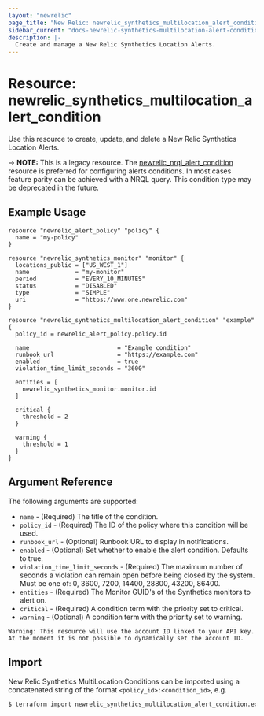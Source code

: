 ```yaml
---
layout: "newrelic"
page_title: "New Relic: newrelic_synthetics_multilocation_alert_condition"
sidebar_current: "docs-newrelic-synthetics-multilocation-alert-condition"
description: |-
  Create and manage a New Relic Synthetics Location Alerts.
---
```


# Resource: newrelic\_synthetics\_multilocation\_alert\_condition

Use this resource to create, update, and delete a New Relic Synthetics Location Alerts.

-> **NOTE:** This is a legacy resource. The [newrelic_nrql_alert_condition](nrql_alert_condition.html) resource is preferred for configuring alerts conditions. In most cases feature parity can be achieved with a NRQL query. This condition type may be deprecated in the future.

## Example Usage

```hcl
resource "newrelic_alert_policy" "policy" {
  name = "my-policy"
}

resource "newrelic_synthetics_monitor" "monitor" {
  locations_public = ["US_WEST_1"]
  name             = "my-monitor"
  period           = "EVERY_10_MINUTES"
  status           = "DISABLED"
  type             = "SIMPLE"
  uri              = "https://www.one.newrelic.com"
}

resource "newrelic_synthetics_multilocation_alert_condition" "example" {
  policy_id = newrelic_alert_policy.policy.id

  name                         = "Example condition"
  runbook_url                  = "https://example.com"
  enabled                      = true
  violation_time_limit_seconds = "3600"

  entities = [
    newrelic_synthetics_monitor.monitor.id
  ]

  critical {
    threshold = 2
  }

  warning {
    threshold = 1
  }
}
```
## Argument Reference

The following arguments are supported:

  * `name` - (Required) The title of the condition.
  * `policy_id` - (Required) The ID of the policy where this condition will be used.
  * `runbook_url` - (Optional) Runbook URL to display in notifications.
  * `enabled` - (Optional) Set whether to enable the alert condition.  Defaults to true.
  * `violation_time_limit_seconds` - (Required) The maximum number of seconds a violation can remain open before being closed by the system. Must be one of: 0, 3600, 7200, 14400, 28800, 43200, 86400.
  * `entities` - (Required) The Monitor GUID's of the Synthetics monitors to alert on.
  * `critical` - (Required) A condition term with the priority set to critical.
  * `warning` - (Optional) A condition term with the priority set to warning.

```
Warning: This resource will use the account ID linked to your API key. At the moment it is not possible to dynamically set the account ID.
```

## Import

New Relic Synthetics MultiLocation Conditions can be imported using a concatenated string of the format
 `<policy_id>:<condition_id>`, e.g.

```bash
$ terraform import newrelic_synthetics_multilocation_alert_condition.example 12345678:1456
```
